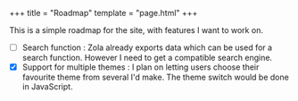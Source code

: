+++
title = "Roadmap"
template = "page.html"
+++

This is a simple roadmap for the site, with features I want to work on.

  * [ ] Search function :
    Zola already exports data which can be used for a search function.
    However I need to get a compatible search engine.
  * [x] Support for multiple themes :
    I plan on letting users choose their favourite theme from several I'd make.
    The theme switch would be done in JavaScript.
